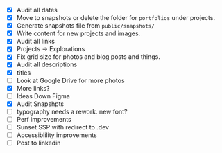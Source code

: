 - [x] Audit all dates
- [x] Move to snapshots or delete the folder for `portfolios` under projects.
- [x] Generate snapshots file from `public/snapshots/`
- [x] Write content for new projects and images. 
- [x] Audit all links
- [x] Projects -> Explorations
- [x] Fix grid size for photos and blog posts and things.
- [x] Audit all descriptions
- [x] titles
- [ ] Look at Google Drive for more photos
- [x] More links?
- [ ] Ideas Down Figma
- [x] Audit Snapshpts
- [ ] typography needs a rework. new font?
- [ ] Perf improvements
- [ ] Sunset SSP with redirect to .dev
- [ ] Accessiblility improvements
- [ ] Post to linkedin
